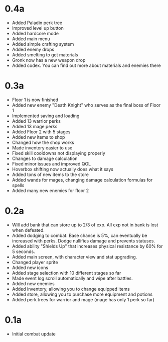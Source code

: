 # 0.4a
- Added Paladin perk tree
- Improved level up button
- Added hardcore mode
- Added main menu
- Added simple crafting system
- Added enemy drops
- Added smelting to get materials
- Gronk now has a new weapon drop
- Added codex. You can find out more about materials and enemies there
# 0.3a
- Floor 1 is now finished
- Added new enemy "Death Knight" who serves as the final boss of Floor 1
- Implemented saving and loading
- Added 13 warrior perks
- Added 13 mage perks
- Added Floor 2 with 5 stages
- Added new items to shop
- Changed how the shop works
- Made inventory easier to use
- Fixed skill cooldowns not displaying properly
- Changes to damage calculation
- Fixed minor issues and improved QOL
- Hoverbox shifting now actually does what it says
- Added tons of new items to the store
- Added wands for mages, changing damage calculation formulas for spells
- Added many new enemies for floor 2
# 0.2a
- Will add bank that can store up to 2/3 of exp. All exp not in bank is lost when defeated.
- Added dodging to combat. Base chance is 5%, can eventually be increased with perks. Dodge nullifies damage and prevents statuses.
- Added ability "Shields Up" that increases physical resistance by 60% for 5 seconds.
- Added main screen, with character view and stat upgrading.
- Changed player sprite
- Added new icons
- Added stage selection with 10 different stages so far
- Made event log scroll automatically and wipe after battles.
- Added new enemies
- Added inventory, allowing you to change equipped items
- Added store, allowing you to purchase more equipment and potions
- Added perk trees for warrior and mage (mage has only 1 perk so far)
# 0.1a
- Initial combat update